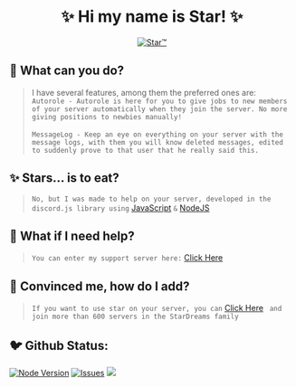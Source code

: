 <h1 align="center">✨ Hi my name is Star! ✨</h1>

<p align="center">
<a href="https://top.gg/bot/719524114536333342">
    <img src="https://top.gg/api/widget/719524114536333342.svg" alt="Star™" />
</a>
</p>

## 🤔 What can you do?
> I have several features, among them the preferred ones are:<br>
```Autorole - Autorole is here for you to give jobs to new members of your server automatically when they join the server. No more giving positions to newbies manually!```<br><br>```MessageLog - Keep an eye on everything on your server with the message logs, with them you will know deleted messages, edited to suddenly prove to that user that he really said this.```
## ✨ Stars... is to eat?
> ```No, but I was made to help on your server, developed in the discord.js library using``` [JavaScript](https://developer.mozilla.org/en-US/docs/Web/JavaScript) ```&``` [NodeJS](https://nodejs.org/en/)
## 💁 What if I need help?
> ```You can enter my support server here:``` [Click Here](https://discord.gg/2pFH6Yy)
## 🥳 Convinced me, how do I add?
> ```If you want to use star on your server, you can``` [Click Here](https://discord.com/oauth2/authorize?client_id=719524114536333342&scope=bot&permissions=805432446) ``` and join more than 600 servers in the StarDreams family```
## 🐦 Github Status:
[![Node Version](https://img.shields.io/badge/Node.JS-43853D.svg?style=for-the-badge&logo=node.js&logoColor=white)](https://nodejs.org/en/download/) [![Issues](https://img.shields.io/github/issues/yADGithub/starbot?style=for-the-badge&color=green)](https://github.com/yADGithub/starbot/issues) [![](https://img.shields.io/github/issues-pr/remfanboy/eridna?style=for-the-badge&color=green)](https://github.com/yADGithub/starbot/pulls)